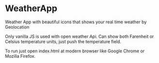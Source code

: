 # WeatherApp
Weather App with beautiful icons that shows your real time weather by Geolocation

Only vanilla JS is used with open weather Api.
Can show both Farenheit or Celsius temperature units, just push the temperature field.

To run just open index.html at modern browser like Google Chrome or Mozilla Firefox.
